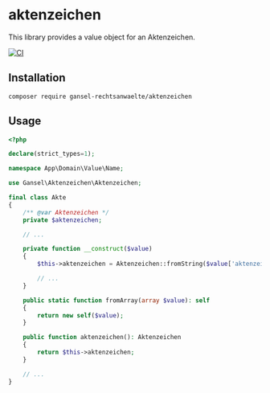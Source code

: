 # aktenzeichen

This library provides a value object for an Aktenzeichen.

[![CI][ci_badge]][ci_link]

## Installation

```
composer require gansel-rechtsanwaelte/aktenzeichen
```

## Usage

```php
<?php

declare(strict_types=1);

namespace App\Domain\Value\Name;

use Gansel\Aktenzeichen\Aktenzeichen;

final class Akte
{
    /** @var Aktenzeichen */
    private $aktenzeichen;

    // ...

    private function __construct($value)
    {
        $this->aktenzeichen = Aktenzeichen::fromString($value['aktenzeichen']);

        // ...
    }

    public static function fromArray(array $value): self
    {
        return new self($value);
    }

    public function aktenzeichen(): Aktenzeichen
    {
        return $this->aktenzeichen;
    }

    // ...
}
```

[ci_badge]: https://github.com/gansel-rechtsanwaelte/aktenzeichen/workflows/CI/badge.svg?branch=main
[ci_link]: https://github.com/gansel-rechtsanwaelte/aktenzeichen/actions?query=workflow:ci+branch:main
